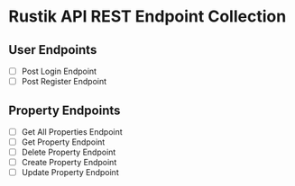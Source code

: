 # Rustik API REST Endpoint Collection

## User Endpoints

- [ ] Post Login Endpoint
- [ ] Post Register Endpoint

## Property Endpoints

- [ ] Get All Properties Endpoint
- [ ] Get Property Endpoint
- [ ] Delete Property Endpoint
- [ ] Create Property Endpoint
- [ ] Update Property Endpoint
